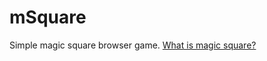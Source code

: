 # mSquare
Simple magic square browser game.
<a href="https://en.wikipedia.org/wiki/Magic_square" target="_blank">What is magic square?</a>
